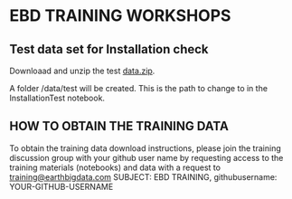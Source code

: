 # EBD TRAINING WORKSHOPS

## Test data set for Installation check

Downloaad and unzip the test [data.zip](data.zip).

A folder <YOUR-DATA-PATH>/data/test will be created. This is the path to change to in the InstallationTest notebook.

## HOW TO OBTAIN THE TRAINING DATA

To obtain the training data download instructions, please join the training discussion group with your github user name by requesting access to the training materials (notebooks) and data with a request to [training@earthbigdata.com](mailto:training@earthbigdata.com) SUBJECT: EBD TRAINING, githubusername: YOUR-GITHUB-USERNAME
